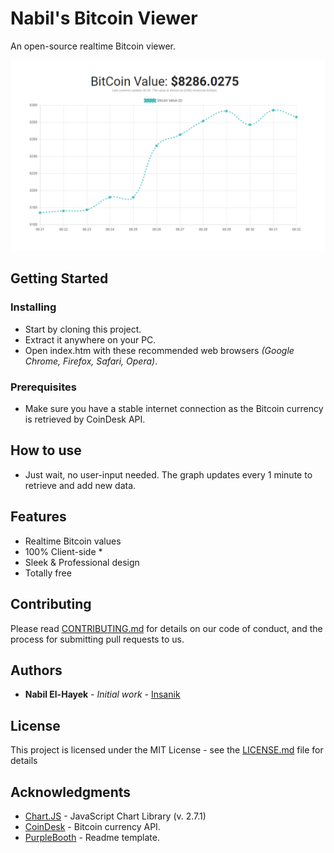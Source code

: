 # Nabil's Bitcoin Viewer
An open-source realtime Bitcoin viewer.

![Demonstration](images/demo.png)

## Getting Started

### Installing

- Start by cloning this project.
- Extract it anywhere on your PC.
- Open index.htm with these recommended web browsers *(Google Chrome, Firefox, Safari, Opera)*.

### Prerequisites

- Make sure you have a stable internet connection as the Bitcoin currency is retrieved by CoinDesk API.

## How to use

- Just wait, no user-input needed. The graph updates every 1 minute to retrieve and add new data.

## Features

- Realtime Bitcoin values
- 100% Client-side *
- Sleek & Professional design
- Totally free

## Contributing

Please read [CONTRIBUTING.md](CONTRIBUTING.md) for details on our code of conduct, and the process for submitting pull requests to us.

## Authors

* **Nabil El-Hayek** - *Initial work* - [Insanik](https://github.com/Insanik)

## License

This project is licensed under the MIT License - see the [LICENSE.md](LICENSE.md) file for details

## Acknowledgments

- [Chart.JS](chartjs.org) - JavaScript Chart Library (v. 2.7.1)
- [CoinDesk](chartjs.org) - Bitcoin currency API.
- [PurpleBooth](https://gist.github.com/PurpleBooth) - Readme template.

